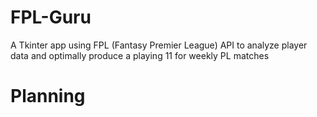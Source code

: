 # FPL-Guru
A Tkinter app using FPL (Fantasy Premier League) API to analyze player data and optimally produce a playing 11 for weekly PL matches

# Planning
